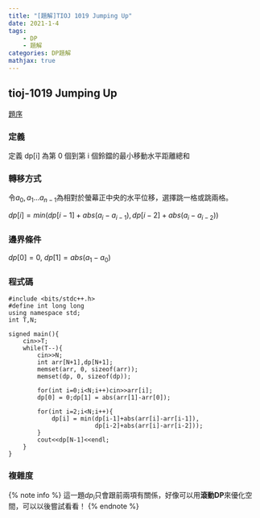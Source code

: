 ```yaml
---
title: "[題解]TIOJ 1019 Jumping Up"
date: 2021-1-4
tags: 
    - DP
    - 題解
categories: DP題解
mathjax: true
---
```


## tioj-1019 Jumping Up
<!--more-->
[題序](https://tioj.ck.tp.edu.tw/problems/1019)

### 定義

定義 dp[i] 為第 0 個到第 i 個鈴鐺的最小移動水平距離總和

### 轉移方式

令$a_0,a_1...a_{n-1}$為相對於螢幕正中央的水平位移，選擇跳一格或跳兩格。

$dp[i] = min(dp[i-1]+abs(a_i-a_{i-1}),dp[i-2]+abs(a_i-a_{i-2}))$

### 邊界條件

$dp[0] = 0,$ $dp[1] = abs(a_1-a_0)$

### 程式碼

```cpp=
#include <bits/stdc++.h>
#define int long long
using namespace std;
int T,N;

signed main(){
    cin>>T;
    while(T--){
        cin>>N;
        int arr[N+1],dp[N+1];
        memset(arr, 0, sizeof(arr));
        memset(dp, 0, sizeof(dp));
        
        for(int i=0;i<N;i++)cin>>arr[i];
        dp[0] = 0;dp[1] = abs(arr[1]-arr[0]);
        
        for(int i=2;i<N;i++){
            dp[i] = min(dp[i-1]+abs(arr[i]-arr[i-1]),
                        dp[i-2]+abs(arr[i]-arr[i-2]));
        }
        cout<<dp[N-1]<<endl;
    }
}
```

### 複雜度

{% note info %}
這一題$dp_i$只會跟前兩項有關係，好像可以用**滾動DP**來優化空間，可以以後嘗試看看！
{% endnote %}
